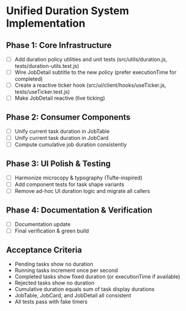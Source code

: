 # Unified Duration System Implementation

## Phase 1: Core Infrastructure

- [ ] Add duration policy utilities and unit tests (src/utils/duration.js, tests/duration-utils.test.js)
- [ ] Wire JobDetail subtitle to the new policy (prefer executionTime for completed)
- [ ] Create a reactive ticker hook (src/ui/client/hooks/useTicker.js, tests/useTicker.test.js)
- [ ] Make JobDetail reactive (live ticking)

## Phase 2: Consumer Components

- [ ] Unify current task duration in JobTable
- [ ] Unify current task duration in JobCard
- [ ] Compute cumulative job duration consistently

## Phase 3: UI Polish & Testing

- [ ] Harmonize microcopy & typography (Tufte-inspired)
- [ ] Add component tests for task shape variants
- [ ] Remove ad-hoc UI duration logic and migrate all callers

## Phase 4: Documentation & Verification

- [ ] Documentation update
- [ ] Final verification & green build

## Acceptance Criteria

- Pending tasks show no duration
- Running tasks increment once per second
- Completed tasks show fixed duration (or executionTime if available)
- Rejected tasks show no duration
- Cumulative duration equals sum of task display durations
- JobTable, JobCard, and JobDetail all consistent
- All tests pass with fake timers
